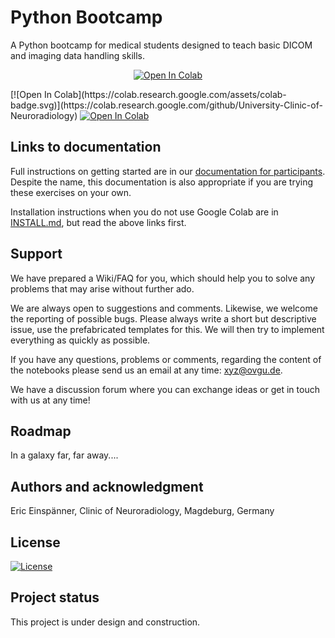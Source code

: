 # Python Bootcamp

A Python bootcamp for medical students designed to teach basic DICOM and imaging data handling skills.

<p align="center">
<a target="_blank" href="https://colab.research.google.com/github/University-Clinic-of-Neuroradiology">
  <img src="https://colab.research.google.com/assets/colab-badge.svg" alt="Open In Colab"/>
</a>
</p>
[![Open In Colab](https://colab.research.google.com/assets/colab-badge.svg)](https://colab.research.google.com/github/University-Clinic-of-Neuroradiology)

<a href="https://colab.research.google.com/github/University-Clinic-of-Neuroradiology/python-bootcamp/notebooks/DICOM/01_introduction.ipynb">
  <img src="https://colab.research.google.com/assets/colab-badge.svg" alt="Open In Colab"/>
</a>

## Links to documentation
Full instructions on getting started are in our [documentation for participants](DocForParticipants.md).
Despite the name, this documentation is also appropriate if you are trying these exercises on your own.

Installation instructions when you do not use Google Colab are in [INSTALL.md](INSTALL.md), but read the above links first.

## Support
We have prepared a Wiki/FAQ for you, which should help you to solve any problems that may arise without further ado. 

We are always open to suggestions and comments. Likewise, we welcome the reporting of possible bugs. Please always write a short but descriptive issue, use the prefabricated templates for this. We will then try to implement everything as quickly as possible.

If you have any questions, problems or comments, regarding the content of the notebooks please send us an email at any time: xyz@ovgu.de.

We have a discussion forum where you can exchange ideas or get in touch with us at any time!

## Roadmap
In a galaxy far, far away....

## Authors and acknowledgment
Eric Einspänner, Clinic of Neuroradiology, Magdeburg, Germany

## License
[![License](https://img.shields.io/badge/License-Apache_2.0-blue.svg)](https://opensource.org/licenses/Apache-2.0)

## Project status
This project is under design and construction.
